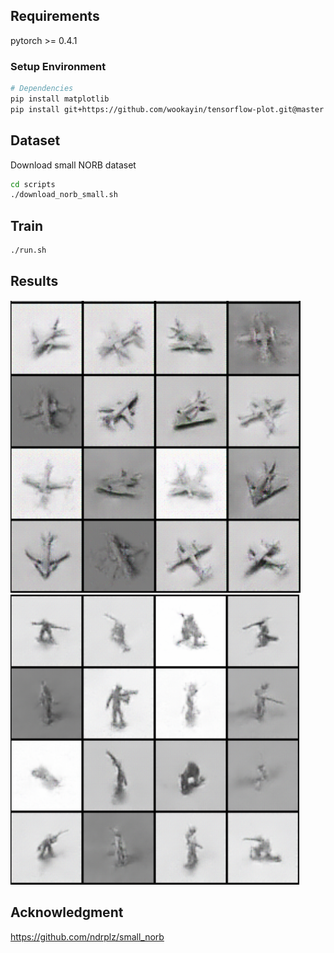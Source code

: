 ## Requirements
pytorch >= 0.4.1

### Setup Environment
```sh
# Dependencies
pip install matplotlib
pip install git+https://github.com/wookayin/tensorflow-plot.git@master
```

## Dataset
Download small NORB dataset
```sh
cd scripts
./download_norb_small.sh
```

## Train
```sh
./run.sh
```

## Results
![alt text](https://raw.githubusercontent.com/abhishekrana/dcgan-pytorch/master/results/fake_aeroplane.png "Fake aeroplane")
![alt text](https://raw.githubusercontent.com/abhishekrana/dcgan-pytorch/master/results/fake_human.png "Fake human")

## Acknowledgment
https://github.com/ndrplz/small_norb

